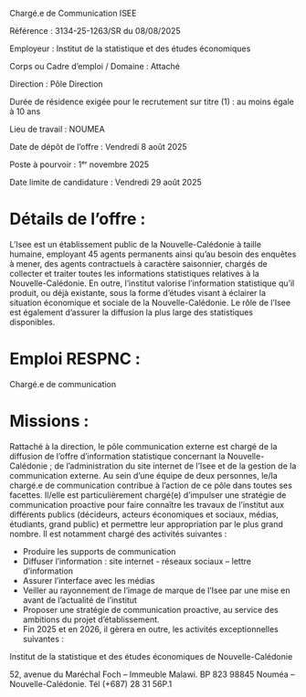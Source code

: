 
Chargé.e de Communication    ISEE

Référence : 3134-25-1263/SR du 08/08/2025

Employeur : Institut de la statistique et des études économiques

Corps ou Cadre d’emploi / Domaine : Attaché

Direction : Pôle Direction

Durée de résidence exigée pour le recrutement sur titre (1) : au moins égale à 10 ans

Lieu de travail : NOUMEA

Date de dépôt de l’offre : Vendredi 8 août 2025

Poste à pourvoir : 1ᵉʳ novembre 2025

Date limite de candidature : Vendredi 29 août 2025

# Détails de l’offre :

L’Isee est un établissement public de la Nouvelle-Calédonie à taille humaine, employant 45 agents permanents ainsi qu’au besoin des enquêtes à mener, des agents contractuels à caractère saisonnier, chargés de collecter et traiter toutes les informations statistiques relatives à la Nouvelle-Calédonie. En outre, l’institut valorise l’information statistique qu’il produit, ou déjà existante, sous la forme d’études visant à éclairer la situation économique et sociale de la Nouvelle-Calédonie. Le rôle de l’Isee est également d’assurer la diffusion la plus large des statistiques disponibles.

# Emploi RESPNC :

Chargé.e de communication

# Missions :

Rattaché à la direction, le pôle communication externe est chargé de la diffusion de l’offre d’information statistique concernant la Nouvelle-Calédonie ; de l’administration du site internet de l’Isee et de la gestion de la communication externe. Au sein d’une équipe de deux personnes, le/la chargé.e de communication contribue à l’action de ce pôle dans toutes ses facettes. Il/elle est particulièrement chargé(e) d’impulser une stratégie de communication proactive pour faire connaître les travaux de l’institut aux différents publics (décideurs, acteurs économiques et sociaux, médias, étudiants, grand public) et permettre leur appropriation par le plus grand nombre. Il est notamment chargé des activités suivantes :

- Produire les supports de communication
- Diffuser l’information : site internet - réseaux sociaux – lettre d’information
- Assurer l’interface avec les médias
- Veiller au rayonnement de l’image de marque de l’Isee par une mise en avant de l’actualité de l’institut
- Proposer une stratégie de communication proactive, au service des ambitions du projet d’établissement.
- Fin 2025 et en 2026, il gèrera en outre, les activités exceptionnelles suivantes :

Institut de la statistique et des études économiques de Nouvelle-Calédonie

52, avenue du Maréchal Foch – Immeuble Malawi. BP 823 98845 Nouméa – Nouvelle-Calédonie. Tél (+687) 28 31 56P.1


